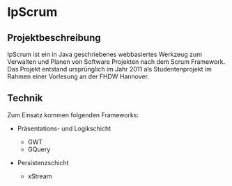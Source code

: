 # IpScrum #

## Projektbeschreibung ##
IpScrum ist ein in Java geschriebenes webbasiertes Werkzeug zum Verwalten und Planen von Software Projekten nach dem Scrum Framework.
Das Projekt entstand ursprünglich im Jahr 2011 als Studentenprojekt im Rahmen einer Vorlesung an der FHDW Hannover.

## Technik ##
Zum Einsatz kommen folgenden Frameworks:

* Präsentations- und Logikschicht

	* GWT
	* GQuery

* Persistenzschicht

	* xStream